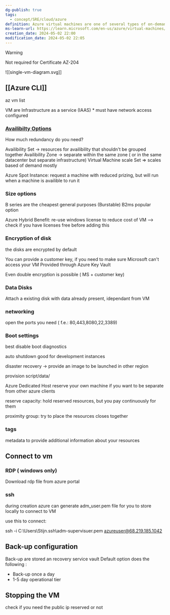 ```yaml
---
dg-publish: true
tags:
  - concept/SRE/cloud/azure
definition: Azure virtual machines are one of several types of on-demand, scalable computing resources that Azure offers.
ms-learn-url: https://learn.microsoft.com/en-us/azure/virtual-machines/overview
creation_date: 2024-05-02 22:00
modification_date: 2024-05-02 22:05
---
```



> [!warning] 
> Not required for Certificate AZ-204

![[single-vm-diagram.svg]]
## [[Azure CLI]] 

az vm list

VM are Infrastructure as a service (IAAS)
    * must have network access configured


### [Availibilty Options](https://learn.microsoft.com/en-us/azure/virtual-machines/availability)

How much redundancy do you need?

Availibility Set -> resources for availibility that shouldn't be grouped together
Availibility Zone -> separate within the same zone ( or in the same datacenter but separate infrastructure)
Virtual Machine scale Set => scales based of demand mostly

Azure Spot Instance:  request a machine with reduced prizing, but will run when a machine is availible to run it


### Size options

B series are the cheapest general purposes
(Burstable)
B2ms popular option

Azure Hybrid Benefit: re-use windows license to reduce cost of VM
--> check if you have licenses free before adding this

### Encryption of disk

the disks are encrypted by default

You can provide a customer key, if you need to make sure Microsoft can't access your VM
Provided through Azure Key Vault

Even double encryption is possible ( MS + customer key)

### Data Disks

Attach a existing disk with data already present, idependant from VM

### networking

open the ports you need ( f.e.:  80,443,8080,22,3389)

### Boot settings

best disable boot diagnostics

auto shutdown good for development instances

disaster recovery -> provide an image to be launched in other region

provision script/data/


Azure Dedicated Host
reserve your own machine if you want to be separate from other azure clients

reserve capacity: hold reserved resources, but you pay continuously for them

proximity group: try to place the resources closes together

### tags

metadata to provide additional information about your resources



## Connect to vm

### RDP ( windows only)

Download rdp file from azure portal

### ssh

during creation azure can generate adm_user.pem file for you to store locally to connect to VM

use this to connect:

ssh -i C:\Users\Stijn\.ssh\adm-supervisuer.pem azureuser@68.219.185.1042

## Back-up configuration

Back-up are stored an recovery service vault
Default option does the following :
* Back-up once a day
* 1-5 day operational tier

## Stopping the VM

check if you need the public ip reserved or not


